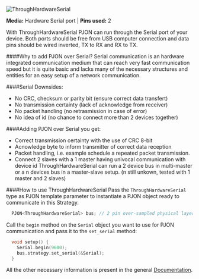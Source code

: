![ThroughHardwareSerial](http://www.gioblu.com/PJON/PJON-makers.jpg)

**Media:** Hardware Serial port |
**Pins used:** 2

With ThroughHardwareSerial PJON can run through the Serial port of your device. Both ports should be free from USB computer connection and data pins should be wired inverted, TX to RX and RX to TX.

####Why to add PJON over Serial?
Serial communication is an hardware integrated communication medium that can reach very fast communication speed but it is quite basic and lacks many of the necessary structures and entities for an easy setup of a network communication.

####Serial Downsides:
- No CRC, checksum or parity bit (ensure correct data transfert)
- No transmission certainty (lack of acknowledge from receiver)
- No packet handling (no retrasmission in case of error)
- No idea of id (no chance to connect more than 2 devices together) 

####Adding PJON over Serial you get:
- Correct transmission certainty with the use of CRC 8-bit
- Acnowledge byte to inform transmitter of correct data reception
- Packet handling, i.e. example schedule a repeated packet transmission.
- Connect 2 slaves with a 1 master having univocal communication with device id ThroughHardwareSerial can run a 2 device bus in multi-master or a n devices bus in a master-slave setup. (n still unkown, tested with 1 master and 2 slaves)

####How to use ThroughHardwareSerial
Pass the `ThroughHardwareSerial` type as PJON template parameter to instantiate a PJON object ready to communicate in this Strategy.
```cpp  
  PJON<ThroughHardwareSerial> bus; // 2 pin over-sampled physical layer
```
Call the `begin` method on the `Serial` object you want to use for PJON communication and pass it to the `set_serial` method:
```cpp  
  void setup() {
    Serial.begin(9600);
    bus.strategy.set_serial(&Serial);
  }
```
All the other necessary information is present in the general [Documentation](https://github.com/gioblu/PJON/wiki/Documentation).